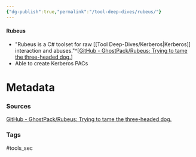```yaml
---
{"dg-publish":true,"permalink":"/tool-deep-dives/rubeus/"}
---
```


#### Rubeus
- "Rubeus is a C# toolset for raw [[Tool Deep-Dives/Kerberos\|Kerberos]] interaction and abuses."^[[GitHub - GhostPack/Rubeus: Trying to tame the three-headed dog.](https://github.com/GhostPack/Rubeus)]
- Able to create Kerberos PACs






# Metadata

### Sources
[GitHub - GhostPack/Rubeus: Trying to tame the three-headed dog.](https://github.com/GhostPack/Rubeus)

### Tags
#tools_sec 